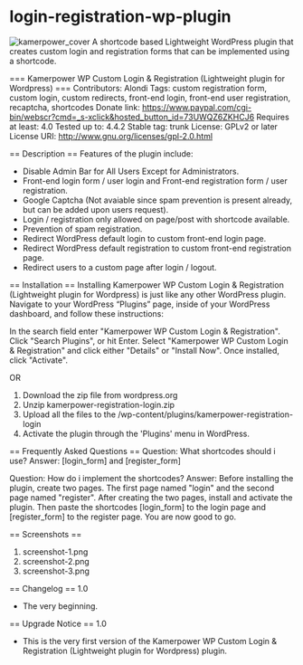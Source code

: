 # login-registration-wp-plugin
![kamerpower_cover](https://cloud.githubusercontent.com/assets/21700408/18216254/89242036-714d-11e6-8182-f232a94c1321.jpg)
A shortcode based Lightweight WordPress plugin that creates custom login and registration forms that can be implemented using a shortcode.

=== Kamerpower WP Custom Login & Registration (Lightweight plugin for Wordpress)  ===
Contributors: Alondi
Tags: custom registration form, custom login, custom redirects, front-end login, front-end user registration, recaptcha, shortcodes
Donate link: https://www.paypal.com/cgi-bin/webscr?cmd=_s-xclick&hosted_button_id=73UWQZ6ZKHCJ6
Requires at least: 4.0
Tested up to: 4.4.2
Stable tag: trunk
License: GPLv2 or later
License URI: http://www.gnu.org/licenses/gpl-2.0.html

== Description ==
Features of the plugin include:

* Disable Admin Bar for All Users Except for Administrators.
* Front-end login form / user login and Front-end registration form / user registration.
* Google Captcha (Not avaiable since spam prevention is present already, but can be added upon users request).
* Login / registration only allowed on page/post with shortcode available.
* Prevention of spam registration.
* Redirect WordPress default login to custom front-end login page.
* Redirect WordPress default registration to custom front-end registration page.
* Redirect users to a custom page after login / logout.


== Installation ==
Installing Kamerpower WP Custom Login & Registration (Lightweight plugin for Wordpress) is just like any other WordPress plugin. Navigate to your WordPress “Plugins” page, inside of your WordPress dashboard, and follow these instructions:

In the search field enter \"Kamerpower WP Custom Login & Registration\". Click \"Search Plugins\", or hit Enter.
Select \"Kamerpower WP Custom Login & Registration\" and click either \"Details\" or \"Install Now\".
Once installed, click \"Activate\".

OR

1. Download the zip file from wordpress.org
2. Unzip kamerpower-registration-login.zip
3. Upload all the files to the /wp-content/plugins/kamerpower-registration-login
4. Activate the plugin through the \'Plugins\' menu in WordPress.


== Frequently Asked Questions ==
Question:
What shortcodes should i use?
Answer:
[login_form] and [register_form] 

Question:
How do i implement the shortcodes?
Answer:
Before installing the plugin, create two pages. The first page named \"login\"  and the second page named \"register\".  After creating the two pages, install and activate the plugin. Then paste the shortcodes [login_form] to the login page and [register_form] to the register page. You are now good to go.

== Screenshots ==
1. screenshot-1.png
2. screenshot-2.png
3. screenshot-3.png

== Changelog ==
1.0

* The very beginning.

== Upgrade Notice ==
1.0

* This is the very first version of the Kamerpower WP Custom Login & Registration (Lightweight plugin for Wordpress) plugin.
